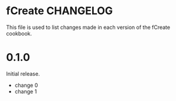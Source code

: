 # fCreate CHANGELOG

This file is used to list changes made in each version of the fCreate cookbook.

# 0.1.0

Initial release.

- change 0
- change 1

